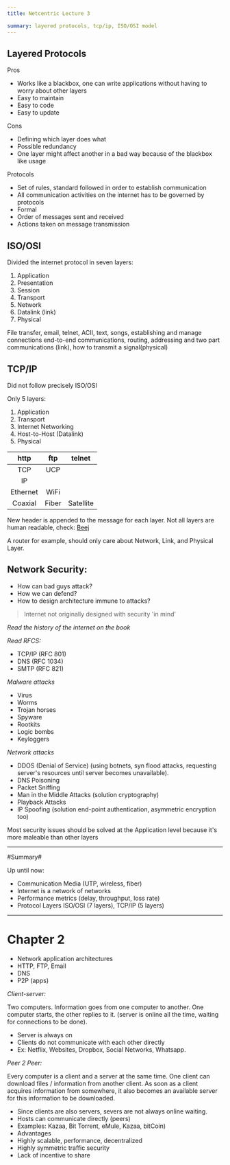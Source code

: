 ```yaml
---
title: Netcentric Lecture 3

summary: layered protocols, tcp/ip, ISO/OSI model
---
```


## Layered Protocols ##
Pros
- Works like a blackbox, one can write applications without having to worry
about other layers
- Easy to maintain
- Easy to code
- Easy to update

Cons
- Defining which layer does what
- Possible redundancy
- One layer might affect another in a bad way because of the blackbox like usage

Protocols
- Set of rules, standard followed in order to establish communication
- All communication activities on the internet has to be governed by protocols
- Formal
- Order of messages sent and received
- Actions taken on message transmission

## ISO/OSI ##
Divided the internet protocol in seven layers:
1. Application
2. Presentation
3. Session
4. Transport
5. Network
6. Datalink (link)
7. Physical

File transfer, email, telnet, ACII, text, songs, establishing and manage
connections end-to-end communications, routing, addressing and two part
communications (link), how to transmit a signal(physical)

## TCP/IP ##

Did not follow precisely ISO/OSI

Only 5 layers:

1. Application
2. Transport
3. Internet Networking
4. Host-to-Host (Datalink)
5. Physical

|http|ftp|telnet|
|:-:|:-:|:-:|
|TCP|UCP|
|IP|
|Ethernet|WiFi|
|Coaxial|Fiber|Satellite|

New header is appended to the message for each layer. Not all layers are human
readable, check:
[Beej](http://beej.us/guide/bgnet/output/html/singlepage/bgnet.html)

A router for example, should only care about Network, Link, and Physical Layer.

Network Security:
-

- How can bad guys attack?
- How we can defend?
- How to design architecture immune to attacks?

> Internet not originally designed with security 'in mind'

_Read the history of the internet on the book_

_Read RFCS:_

- TCP/IP (RFC 801)
- DNS (RFC 1034)
- SMTP (RFC 821)


_Malware attacks_
- Virus
- Worms
- Trojan horses
- Spyware
- Rootkits
- Logic bombs
- Keyloggers

_Network attacks_
- DDOS (Denial of Service) (using botnets, syn flood attacks, requesting server's
resources until server becomes unavailable).
- DNS Poisoning
- Packet Sniffing
- Man in the Middle Attacks (solution cryptography)
- Playback Attacks
- IP Spoofing (solution end-point authentication, asymmetric encryption too)

Most security issues should be solved at the Application level because it's
more maleable than other layers

---

#Summary#

Up until now:

- Communication Media (UTP, wireless, fiber)
- Internet is a network of networks
- Performance metrics (delay, throughput, loss rate)
- Protocol Layers ISO/OSI (7 layers), TCP/IP (5 layers)

---

# Chapter 2 #
- Network application architectures
- HTTP, FTP, Email
- DNS
- P2P (apps)

*Client-server:*

Two computers. Information goes from one computer to another.
One computer starts, the other replies to it. (server is online all the time,
waiting for connections to be done).
- Server is always on
- Clients do not communicate with each other directly
- Ex: Netflix, Websites, Dropbox, Social Networks, Whatsapp.

*Peer 2 Peer:*

Every computer is a client and a server at the same time. One client can
download files / information from another client. As soon as a client acquires
information from somewhere, it also becomes an available server for this
information to be downloaded.

- Since clients are also servers, severs are not always online waiting.
- Hosts can communicate directly (peers)
- Examples: Kazaa, Bit Torrent, eMule, Kazaa, bitCoin)
- Advantages
- Highly scalable, performance, decentralized
- Highly symmetric traffic security
- Lack of incentive to share
